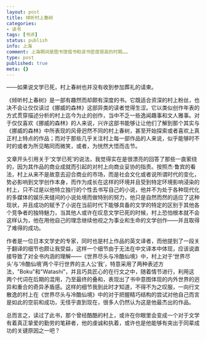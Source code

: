 ```yaml
---
layout: post
title: 倾听村上春树
categories:
- 读书
tags: [书评]
status: publish
info: 上海
comment: 上海期间是图书馆借书和读书密度很高的时期……
type: post
published: true
meta: {}
---
```


 ——如果说文学已死，村上春树也并没有收到参加葬礼的请柬。
 
 
《倾听村上春树》是一部有趣然而却颇有深度的书。它既适合资深的村上粉丝，也决不会让仅仅读过《挪威的森林》这部异类的读者觉得生涩。它以类似创作年表的方式贯穿描述分析的村上迄今为止的创作，当中不乏一些逸闻趣事和文人雅事。对于仅仅喜欢《挪威的森林》的人来说，兴许这部书能够让让他们了解到那个其实与《挪威的森林》中所表现的风骨迥然不同的村上春树，甚至开始探索或者喜欢上真正村上特点的作品；而对于那些几乎关注村上每一部作品的人来说，似乎能够时不时的或者为所见略同而微笑，或者，为恍然大悟而击节。

文章开头引用关于‘文学已死’的说法，我觉得实在是很漂亮的回答了那些一直萦绕的，因为其作品的商业成就而引起的对村上向商业妥协的指责。按照杰·鲁宾的看法，村上从来不是故意去迎合商业的市场，而是社会文化或者说所谓时代的变化，势必影响到文学创作本身，而作为成长在这样的环境并且受到特定环境影响浸染的村上，只不过是以他特立独行的个性去书写自己的小说，他并不为处于各种现代化的多媒体的娱乐夹缝间的小说处境而做特别的努力，他只是自然而然的适应了这种现状，并且成功的赋予了小说在当前时代下能够具备的文学的特定的区别于其他各个竞争者的独特魅力，当其他人或许在叹息文学已死的时候，村上恐怕根本就不会这样认为，他在用他自己的理念继续他视之为事业和生命的文学创作——并且取得了难得的成功。

作者是一位日本文学史的专家，同时也是村上作品的英文译者，而他提到了一段关于翻译的细节也颇让我受益，这样一个细节由于无法在中文译本中体现，应该说直接导致了对全书内涵的理解——《世界尽头与冷酷仙境》中，村上对于‘世界尽头’与‘冷酷仙境’两个平行世界的主人公‘我’，特意采用了两种表述方法，"Boku"和"Watashi"，并且巧具匠心的在行文之中，随着情节进行，利用这两个代词在后期的混用，乃至最终的叠和，表现出了书中意图体现的内外世界的迥异和重合的奇异矛盾感。这样的细节我到此时才知道，不得不为之叹服，一向行文散逸的村上在《世界尽头与冷酷仙境》中的对于把握精巧结构的尝试对他自己而言是如此的空前和成功，无怪乎直到现在，很多人仍然认为这是他最杰出的作品。

总而言之，读过了此书，那个曾经酷酷的村上，或许在你眼里会变成一个对于文学有着真正挚爱的勤劳的笔耕者，他的虔诚和执着，或许也是他能够有突出于同辈成功的关键原因之一吧？
